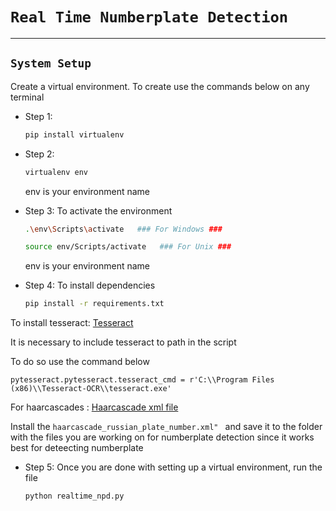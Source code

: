 # `Real Time Numberplate Detection`


---

## ```System Setup```

 Create a virtual environment. To create use the commands below on any terminal
- Step 1:          
    ```bash
    pip install virtualenv
    ``` 
- Step 2:
    ```bash
    virtualenv env
    ```
    env is your environment name

- Step 3: To activate the environment
    ```bash
    .\env\Scripts\activate   ### For Windows ###

    source env/Scripts/activate   ### For Unix ###
    ```
    env is your environment name
- Step 4: To install dependencies
    ```bash
    pip install -r requirements.txt
    ```
To install tesseract:
[Tesseract](https://github.com/UB-Mannheim/tesseract/wiki)

It is necessary to include tesseract to path in the script

To do so use the command below

``pytesseract.pytesseract.tesseract_cmd = r'C:\\Program Files (x86)\\Tesseract-OCR\\tesseract.exe'`` 

For haarcascades :
[Haarcascade xml file](https://github.com/opencv/opencv/tree/master/data/haarcascades)

Install the 
    ``haarcascade_russian_plate_number.xml"
    ``
and save it to the folder with the files you are working on for numberplate detection since it works best for deteecting numberplate



- Step 5: Once you are done with setting up a virtual environment, run the file
    ```bash
    python realtime_npd.py
    ```










